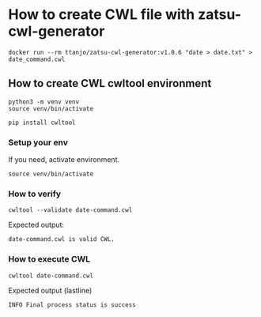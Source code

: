 # How to create CWL file with zatsu-cwl-generator

```
docker run --rm ttanjo/zatsu-cwl-generator:v1.0.6 "date > date.txt" > date_command.cwl
```

## How to create CWL cwltool environment

```
python3 -m venv venv
source venv/bin/activate
```

```
pip install cwltool
```

### Setup your env

If you need, activate environment.

```
source venv/bin/activate
```

### How to verify

```
cwltool --validate date-command.cwl
```

Expected output:

```
date-command.cwl is valid CWL.
```

### How to execute CWL

```
cwltool date-command.cwl
```

Expected output (lastline)

```
INFO Final process status is success
```